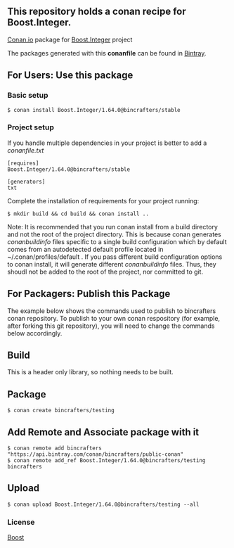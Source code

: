 ## This repository holds a conan recipe for Boost.Integer.

[Conan.io](https://conan.io) package for [Boost.Integer](https://github.com/Boostorg/Integer) project

The packages generated with this **conanfile** can be found in [Bintray](https://bintray.com/bincrafters/conan-public/Boost.Integer%3Abincrafters).

## For Users: Use this package

### Basic setup

    $ conan install Boost.Integer/1.64.0@bincrafters/stable

### Project setup

If you handle multiple dependencies in your project is better to add a *conanfile.txt*

    [requires]
    Boost.Integer/1.64.0@bincrafters/stable

    [generators]
    txt

Complete the installation of requirements for your project running:</small></span>

    $ mkdir build && cd build && conan install ..
	
Note: It is recommended that you run conan install from a build directory and not the root of the project directory.  This is because conan generates *conanbuildinfo* files specific to a single build configuration which by default comes from an autodetected default profile located in ~/.conan/profiles/default .  If you pass different build configuration options to conan install, it will generate different *conanbuildinfo* files.  Thus, they shoudl not be added to the root of the project, nor committed to git. 

## For Packagers: Publish this Package

The example below shows the commands used to publish to bincrafters conan repository. To publish to your own conan respository (for example, after forking this git repository), you will need to change the commands below accordingly. 

## Build  

This is a header only library, so nothing needs to be built.

## Package 

    $ conan create bincrafters/testing
	
## Add Remote and Associate package with it

	$ conan remote add bincrafters "https://api.bintray.com/conan/bincrafters/public-conan"
	$ conan remote add_ref Boost.Integer/1.64.0@bincrafters/testing bincrafters

## Upload

    $ conan upload Boost.Integer/1.64.0@bincrafters/testing --all

### License
[Boost](LICENSE)
